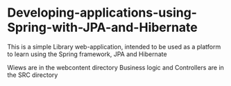 # Developing-applications-using-Spring-with-JPA-and-Hibernate
This is a simple Library  web-application, intended to be used as a platform to learn using the Spring framework, JPA and Hibernate

Wiews are in the webcontent directory
Business logic and Controllers are in the SRC directory
